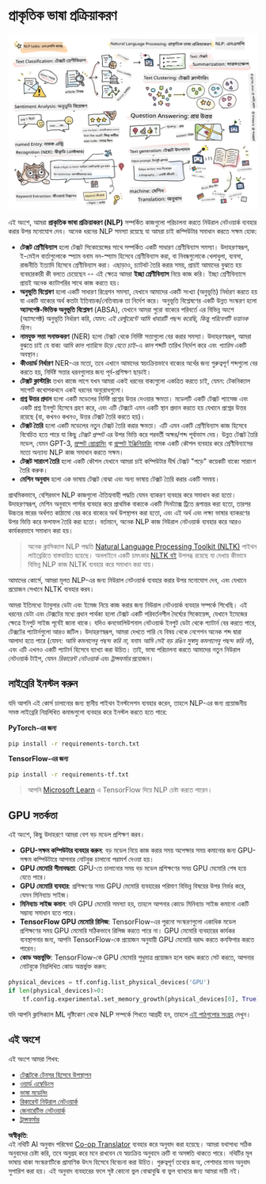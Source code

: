 <!--
CO_OP_TRANSLATOR_METADATA:
{
  "original_hash": "8ef02a9318257ea140ed3ed74442096d",
  "translation_date": "2025-08-26T08:03:35+00:00",
  "source_file": "lessons/5-NLP/README.md",
  "language_code": "bn"
}
-->
# প্রাকৃতিক ভাষা প্রক্রিয়াকরণ

![NLP কাজগুলোর সারাংশ একটি ডুডলে](../../../../translated_images/ai-nlp.b22dcb8ca4707ceaee8576db1c5f4089c8cac2f454e9e03ea554f07fda4556b8.bn.png)

এই অংশে, আমরা **প্রাকৃতিক ভাষা প্রক্রিয়াকরণ (NLP)** সম্পর্কিত কাজগুলো পরিচালনা করতে নিউরাল নেটওয়ার্ক ব্যবহার করার উপর মনোযোগ দেব। অনেক ধরনের NLP সমস্যা রয়েছে যা আমরা চাই কম্পিউটার সমাধান করতে সক্ষম হোক:

* **টেক্সট শ্রেণীবিন্যাস** হলো টেক্সট সিকোয়েন্সের সাথে সম্পর্কিত একটি সাধারণ শ্রেণীবিন্যাস সমস্যা। উদাহরণস্বরূপ, ই-মেইল বার্তাগুলোকে স্প্যাম বনাম নন-স্প্যাম হিসেবে শ্রেণীবিন্যাস করা, বা নিবন্ধগুলোকে খেলাধুলা, ব্যবসা, রাজনীতি ইত্যাদি হিসেবে শ্রেণীবিন্যাস করা। এছাড়াও, চ্যাটবট তৈরি করার সময়, প্রায়ই আমাদের বুঝতে হয় ব্যবহারকারী কী বলতে চেয়েছেন -- এই ক্ষেত্রে আমরা **ইচ্ছা শ্রেণীবিন্যাস** নিয়ে কাজ করি। ইচ্ছা শ্রেণীবিন্যাসে প্রায়ই অনেক ক্যাটাগরির সাথে কাজ করতে হয়।
* **অনুভূতি বিশ্লেষণ** হলো একটি সাধারণ রিগ্রেশন সমস্যা, যেখানে আমাদের একটি সংখ্যা (অনুভূতি) নির্ধারণ করতে হয় যা একটি বাক্যের অর্থ কতটা ইতিবাচক/নেতিবাচক তা নির্দেশ করে। অনুভূতি বিশ্লেষণের একটি উন্নত সংস্করণ হলো **অ্যাসপেক্ট-ভিত্তিক অনুভূতি বিশ্লেষণ** (ABSA), যেখানে আমরা পুরো বাক্যের পরিবর্তে এর বিভিন্ন অংশে (অ্যাসপেক্ট) অনুভূতি নির্ধারণ করি, যেমন: *এই রেস্টুরেন্টে আমি খাবারটি পছন্দ করেছি, কিন্তু পরিবেশটি ভয়ানক ছিল*।
* **নামযুক্ত সত্তা সনাক্তকরণ** (NER) হলো টেক্সট থেকে নির্দিষ্ট সত্তাগুলো বের করার সমস্যা। উদাহরণস্বরূপ, আমরা বুঝতে চাই যে বাক্য *আমি কাল প্যারিসে উড়ে যেতে চাই*-এ *কাল* শব্দটি তারিখ নির্দেশ করে এবং *প্যারিস* একটি অবস্থান।
* **কীওয়ার্ড নির্ধারণ** NER-এর মতো, তবে এখানে আমাদের স্বয়ংক্রিয়ভাবে বাক্যের অর্থের জন্য গুরুত্বপূর্ণ শব্দগুলো বের করতে হয়, নির্দিষ্ট সত্তার ধরনগুলোর জন্য পূর্ব-প্রশিক্ষণ ছাড়াই।
* **টেক্সট ক্লাস্টারিং** তখন কাজে লাগে যখন আমরা একই ধরনের বাক্যগুলো একত্রিত করতে চাই, যেমন: টেকনিক্যাল সাপোর্ট কথোপকথনে একই ধরনের অনুরোধগুলো।
* **প্রশ্ন উত্তর প্রদান** হলো একটি মডেলের নির্দিষ্ট প্রশ্নের উত্তর দেওয়ার ক্ষমতা। মডেলটি একটি টেক্সট প্যাসেজ এবং একটি প্রশ্ন ইনপুট হিসেবে গ্রহণ করে, এবং এটি টেক্সটে এমন একটি স্থান প্রদান করতে হয় যেখানে প্রশ্নের উত্তর রয়েছে (বা, কখনও কখনও, উত্তর টেক্সট তৈরি করতে হয়)।
* **টেক্সট তৈরি** হলো একটি মডেলের নতুন টেক্সট তৈরি করার ক্ষমতা। এটি এমন একটি শ্রেণীবিন্যাস কাজ হিসেবে বিবেচিত হতে পারে যা কিছু *টেক্সট প্রম্পট* এর উপর ভিত্তি করে পরবর্তী অক্ষর/শব্দ পূর্বাভাস দেয়। উন্নত টেক্সট তৈরি মডেল, যেমন GPT-3, [প্রম্পট প্রোগ্রামিং](https://towardsdatascience.com/software-3-0-how-prompting-will-change-the-rules-of-the-game-a982fbfe1e0) বা [প্রম্পট ইঞ্জিনিয়ারিং](https://medium.com/swlh/openai-gpt-3-and-prompt-engineering-dcdc2c5fcd29) নামক একটি কৌশল ব্যবহার করে শ্রেণীবিন্যাসের মতো অন্যান্য NLP কাজ সমাধান করতে সক্ষম।
* **টেক্সট সারাংশ তৈরি** হলো একটি কৌশল যেখানে আমরা চাই কম্পিউটার দীর্ঘ টেক্সট "পড়ে" কয়েকটি বাক্যে সারাংশ তৈরি করুক।
* **মেশিন অনুবাদ** হলো এক ভাষায় টেক্সট বোঝা এবং অন্য ভাষায় টেক্সট তৈরি করার একটি সমন্বয়।

প্রাথমিকভাবে, বেশিরভাগ NLP কাজগুলো ঐতিহ্যবাহী পদ্ধতি যেমন ব্যাকরণ ব্যবহার করে সমাধান করা হতো। উদাহরণস্বরূপ, মেশিন অনুবাদে পার্সার ব্যবহার করে প্রাথমিক বাক্যকে একটি সিনট্যাক্স ট্রিতে রূপান্তর করা হতো, তারপর উচ্চতর স্তরের অর্থগত কাঠামো বের করে বাক্যের অর্থ উপস্থাপন করা হতো, এবং এই অর্থ এবং লক্ষ্য ভাষার ব্যাকরণের উপর ভিত্তি করে ফলাফল তৈরি করা হতো। বর্তমানে, অনেক NLP কাজ নিউরাল নেটওয়ার্ক ব্যবহার করে আরও কার্যকরভাবে সমাধান করা হয়।

> অনেক ক্লাসিক্যাল NLP পদ্ধতি [Natural Language Processing Toolkit (NLTK)](https://www.nltk.org) পাইথন লাইব্রেরিতে বাস্তবায়িত হয়েছে। অনলাইনে একটি চমৎকার [NLTK বই](https://www.nltk.org/book/) উপলব্ধ রয়েছে যা দেখায় কীভাবে বিভিন্ন NLP কাজ NLTK ব্যবহার করে সমাধান করা যায়।

আমাদের কোর্সে, আমরা মূলত NLP-এর জন্য নিউরাল নেটওয়ার্ক ব্যবহার করার উপর মনোযোগ দেব, এবং যেখানে প্রয়োজন সেখানে NLTK ব্যবহার করব।

আমরা ইতিমধ্যে ট্যাবুলার ডেটা এবং ইমেজ নিয়ে কাজ করার জন্য নিউরাল নেটওয়ার্ক ব্যবহার সম্পর্কে শিখেছি। এই ধরনের ডেটা এবং টেক্সটের মধ্যে প্রধান পার্থক্য হলো টেক্সট একটি পরিবর্তনশীল দৈর্ঘ্যের সিকোয়েন্স, যেখানে ইমেজের ক্ষেত্রে ইনপুট সাইজ পূর্বেই জানা থাকে। যদিও কনভোলিউশনাল নেটওয়ার্ক ইনপুট ডেটা থেকে প্যাটার্ন বের করতে পারে, টেক্সটের প্যাটার্নগুলো আরও জটিল। উদাহরণস্বরূপ, আমরা দেখতে পারি যে বিষয় থেকে নেগেশন অনেক শব্দ দ্বারা আলাদা হতে পারে (যেমন: *আমি কমলালেবু পছন্দ করি না*, বনাম *আমি সেই বড় রঙিন সুস্বাদু কমলালেবু পছন্দ করি না*), এবং এটি এখনও একটি প্যাটার্ন হিসেবে ব্যাখ্যা করা উচিত। তাই, ভাষা পরিচালনা করতে আমাদের নতুন নিউরাল নেটওয়ার্ক টাইপ, যেমন *রিকারেন্ট নেটওয়ার্ক* এবং *ট্রান্সফর্মার* প্রয়োজন।

## লাইব্রেরি ইনস্টল করুন

যদি আপনি এই কোর্স চালানোর জন্য স্থানীয় পাইথন ইনস্টলেশন ব্যবহার করেন, তাহলে NLP-এর জন্য প্রয়োজনীয় সমস্ত লাইব্রেরি নিম্নলিখিত কমান্ডগুলো ব্যবহার করে ইনস্টল করতে হতে পারে:

**PyTorch-এর জন্য**
```bash
pip install -r requirements-torch.txt
```
**TensorFlow-এর জন্য**
```bash
pip install -r requirements-tf.txt
```

> আপনি [Microsoft Learn](https://docs.microsoft.com/learn/modules/intro-natural-language-processing-tensorflow/?WT.mc_id=academic-77998-cacaste) এ TensorFlow দিয়ে NLP চেষ্টা করতে পারেন।

## GPU সতর্কতা

এই অংশে, কিছু উদাহরণে আমরা বেশ বড় মডেল প্রশিক্ষণ করব।
* **GPU-সক্ষম কম্পিউটার ব্যবহার করুন**: বড় মডেল নিয়ে কাজ করার সময় অপেক্ষার সময় কমানোর জন্য GPU-সক্ষম কম্পিউটারে আপনার নোটবুক চালানো পরামর্শ দেওয়া হয়।
* **GPU মেমোরি সীমাবদ্ধতা**: GPU-তে চালানোর সময় বড় মডেল প্রশিক্ষণের সময় GPU মেমোরি শেষ হয়ে যেতে পারে।
* **GPU মেমোরি ব্যবহার**: প্রশিক্ষণের সময় GPU মেমোরি ব্যবহারের পরিমাণ বিভিন্ন বিষয়ের উপর নির্ভর করে, যেমন মিনিব্যাচ সাইজ।
* **মিনিব্যাচ সাইজ কমান**: যদি GPU মেমোরি সমস্যা হয়, তাহলে আপনার কোডে মিনিব্যাচ সাইজ কমানো একটি সম্ভাব্য সমাধান হতে পারে।
* **TensorFlow GPU মেমোরি রিলিজ**: TensorFlow-এর পুরনো সংস্করণগুলো একাধিক মডেল প্রশিক্ষণের সময় GPU মেমোরি সঠিকভাবে রিলিজ করতে পারে না। GPU মেমোরি ব্যবহারের কার্যকর ব্যবস্থাপনার জন্য, আপনি TensorFlow-কে প্রয়োজন অনুযায়ী GPU মেমোরি বরাদ্দ করতে কনফিগার করতে পারেন।
* **কোড অন্তর্ভুক্তি**: TensorFlow-কে GPU মেমোরি শুধুমাত্র প্রয়োজন হলে বরাদ্দ করতে সেট করতে, আপনার নোটবুকে নিম্নলিখিত কোড অন্তর্ভুক্ত করুন:

```python
physical_devices = tf.config.list_physical_devices('GPU') 
if len(physical_devices)>0:
    tf.config.experimental.set_memory_growth(physical_devices[0], True) 
```

যদি আপনি ক্লাসিক্যাল ML দৃষ্টিকোণ থেকে NLP সম্পর্কে শিখতে আগ্রহী হন, তাহলে [এই পাঠগুলোর সংগ্রহ](https://github.com/microsoft/ML-For-Beginners/tree/main/6-NLP) দেখুন।

## এই অংশে
এই অংশে আমরা শিখব:

* [টেক্সটকে টেনসর হিসেবে উপস্থাপন](13-TextRep/README.md)
* [ওয়ার্ড এম্বেডিংস](14-Emdeddings/README.md)
* [ভাষা মডেলিং](15-LanguageModeling/README.md)
* [রিকারেন্ট নিউরাল নেটওয়ার্ক](16-RNN/README.md)
* [জেনারেটিভ নেটওয়ার্ক](17-GenerativeNetworks/README.md)
* [ট্রান্সফর্মার](18-Transformers/README.md)

**অস্বীকৃতি**:  
এই নথিটি AI অনুবাদ পরিষেবা [Co-op Translator](https://github.com/Azure/co-op-translator) ব্যবহার করে অনুবাদ করা হয়েছে। আমরা যথাসাধ্য সঠিক অনুবাদের চেষ্টা করি, তবে অনুগ্রহ করে মনে রাখবেন যে স্বয়ংক্রিয় অনুবাদে ত্রুটি বা অসঙ্গতি থাকতে পারে। নথিটির মূল ভাষায় থাকা সংস্করণটিকে প্রামাণিক উৎস হিসেবে বিবেচনা করা উচিত। গুরুত্বপূর্ণ তথ্যের জন্য, পেশাদার মানব অনুবাদ সুপারিশ করা হয়। এই অনুবাদ ব্যবহারের ফলে সৃষ্ট কোনো ভুল বোঝাবুঝি বা ভুল ব্যাখ্যার জন্য আমরা দায়ী নই।